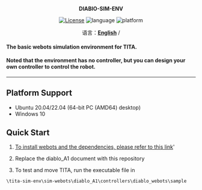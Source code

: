 <p align="center"><strong>DIABIO-SIM-ENV</strong></p>
<p align="center"><a href="https://github.com/Direcrt-Drive-Technology/diablo-sdk-v1/blob/master/LICENSE"><img alt="License" src="https://img.shields.io/badge/License-LGPL%202.1-orange"/></a>
<img alt="language" src="https://img.shields.io/badge/language-c++-red"/>
<img alt="platform" src="https://img.shields.io/badge/platform-Docker-2496ED?style=flat-square&logo=docker&logoColor=FFFFFF"/>
</p>


<p align="center">
    语言：<a href="README.en.md"><strong>English</strong></a> / 
</p>


#### The basic webots simulation environment for TITA. 

#### Noted that the environment has no controller, but you can design your own controller to control the robot. 

---
## Platform Support 

* Ubuntu 20.04/22.04 (64-bit PC (AMD64) desktop)
* Windows 10

## Quick Start

1. [To install webots and the dependencies, please refer to this link](https://github.com/DDTRobot/diablo-sim-env)'

2. Replace the diablo_A1 document with this repository

3. To test and move TITA, run the executable file in 

```shell
\tita-sim-env\sim-webots\diablo_A1\controllers\diablo_webots\sample
```